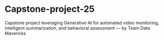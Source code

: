 # Capstone-project-25
Capstone project leveraging Generative AI for automated video monitoring, intelligent summarization, and behavioral assessment — by Team Data Mavericks
